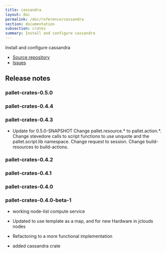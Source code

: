 ```yaml
---
title: cassandra
layout: doc
permalink: /doc/reference/cassandra
section: documentation
subsection: crates
summary: Install and configure cassandra
---
```

Install and configure cassandra

- [Source repository](https://github.com/pallet/cassandra-crate "GitHub Repository for crate")
- [Issues](https://github.com/pallet/cassandra-crate/issues "GitHub Issues for crate")

## Release notes


### pallet-crates-0.5.0


### pallet-crates-0.4.4


### pallet-crates-0.4.3

- Update for 0.5.0-SNAPSHOT
  Change pallet.resource.\* to pallet.action.\*. Change stevedore calls to
  script functions to use unquote and the pallet.script.lib namespace. 
  Change request to session.  Change build-resources to build-actions.


### pallet-crates-0.4.2


### pallet-crates-0.4.1


### pallet-crates-0.4.0


### pallet-crates-0.4.0-beta-1

- working node-list compute service

- Updated to use template as a map, and for new Hardware in jclouds nodes

- Refactoring to a more functional implementation

- added cassandra crate

